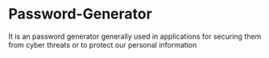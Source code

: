 # Password-Generator
It is an password generator generally used in applications for securing them from cyber threats or to protect our personal information
